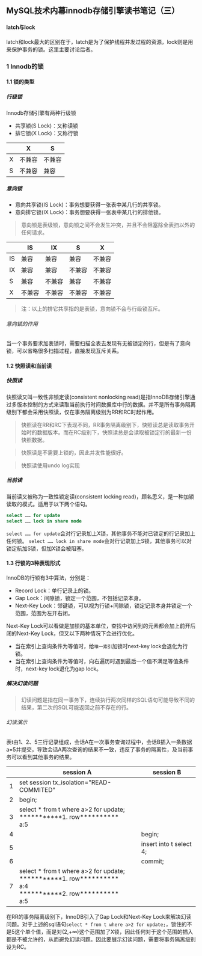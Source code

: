 ## MySQL技术内幕innodb存储引擎读书笔记（三）
#### latch与lock
latch和lock最大的区别在于，latch是为了保护线程并发过程的资源，lock则是用来保护事务的锁。这里主要讨论后者。
### 1 Innodb的锁


#### 1.1 锁的类型
##### 行级锁
Innodb存储引擎有两种行级锁
- 共享锁(S Lock)：又称读锁
- 排它锁(X Lock)：又称行锁

||X |S |
|--|--|--|
|X |不兼容|不兼容|
|S |不兼容|兼容|

##### 意向锁
- 意向共享锁(IS Lock)：事务想要获得一张表中某几行的共享锁。
- 意向排它锁(IX Lock)：事务想要获得一张表中某几行的排他锁。


> 意向锁是表级锁，意向锁之间不会发生冲突，并且不会阻塞除全表扫以外的任何请求。

||IS|IX|S|X|
|--|--|--|--|--|
|IS|兼容|兼容|兼容|不兼容|
|IX|兼容|兼容|不兼容|不兼容|
|S|兼容|不兼容|兼容|不兼容|
|X|不兼容|不兼容|不兼容|不兼容|

> 注：以上的排它共享指的是表锁，意向锁不会与行级锁互斥。

###### 意向锁的作用

当一个事务要求加表锁时，需要扫描全表去发现有无被锁定的行，但是有了意向锁，可以省略很多扫描过程，直接发现互斥关系。

#### 1.2 快照读和当前读

##### 快照读
快照读又叫一致性非锁定读(consistent nonlocking read)是指InnoDB存储引擎通过多版本控制的方式来读取当前执行时间数据库中行的数据。并不是所有事务隔离级别下都会采用快照读，仅在事务隔离级别为RR和RC时起作用。

> 快照读在RR和RC下表现不同，RR事务隔离级别下，快照读总是读取事务开始时的数据版本。而在RC级别下，快照读总是会读取被锁定行的最新一份快照数据。

> 快照读是不需要上锁的，因此并发性能很好。

> 快照读使用undo log实现

##### 当前读
当前读又被称为一致性锁定读(consistent locking read)，顾名思义，是一种加锁读取的模式。适用于以下两个语句。

```sql
select …… for update
select …… lock in share mode
```
`select …… for update`会对行记录加上X锁，其他事务不能对已锁定的行记录加上任何锁。
`select …… lock in share mode`会对行记录加上S锁，其他事务可以对锁定航加S锁，但加X锁会被阻塞。

#### 1.3 行锁的3种表现形式

InnoDB的行锁有3中算法，分别是：
- Record Lock：单行记录上的锁。
- Gap Lock：间隙锁，锁定一个范围，不包括记录本身。
- Next-Key Lock：邻键锁，可以视为行锁+间隙锁，锁定记录本身并锁定一个范围，范围为左开右闭。

Next-Key Lock可以看做是加锁的基本单位，查找中访问到的元素都会加上前开后闭的Next-Key Lock，但又以下两种情况下会进行优化。

- 当在索引上查询条件为等值时，给`唯一索引`加锁时next-key lock会退化为行锁。
- 当在索引上查询条件为等值时，向右遍历时遇到最后一个值不满足等值条件时，next-key lock退化为gap lock。

##### 解决幻读问题

> 幻读问题是指在同一事务下，连续执行两次同样的SQL语句可能导致不同的结果，第二次的SQL可能返回之前不存在的行。

###### 幻读演示
表t由1、2、5三行记录组成，会话A在一次事务查询过程中，会话B插入一条数据a=5并提交，导致会话A两次查询的结果不一致，违反了事务的隔离性，及当前事务可以看到其他事务的结果。

||session A |session B |
|--|--|--|
|1 |set session tx_isolation="READ-COMMITED"||
|2 |begin;||
|3 |select * from t where a>2 for update;<br>\*\*\*\*\*\*\*\*\*\*\*1. row\*\*\*\*\*\*\*\*\*\*<br>a:5||
|4 ||begin;|
|5 ||insert into t select 4;|
|6 ||commit;|
|7 |select * from t where a>2 for update;<br>\*\*\*\*\*\*\*\*\*\*\*1. row\*\*\*\*\*\*\*\*\*\*<br>a:4<br>\*\*\*\*\*\*\*\*\*\*\*2. row\*\*\*\*\*\*\*\*\*\*<br>a:5||

在RR的事务隔离级别下，InnoDB引入了Gap Lock和Next-Key Lock来解决幻读问题。对于上述的sql语句`select * from t where a>2 for update;`，锁住的不是5这个单个值，而是对(2,+∞)这个范围加了X锁，因此任何对于这个范围的插入都是不被允许的，从而避免幻读问题。因此要展示幻读问题，需要将事务隔离级别设为RC。

